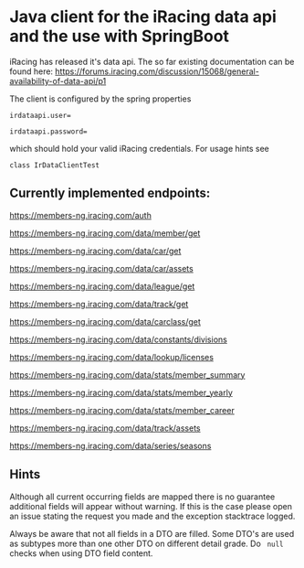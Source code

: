 # Java client for the iRacing data api and the use with SpringBoot

iRacing has released it's data api. The so far existing documentation can be found here:
https://forums.iracing.com/discussion/15068/general-availability-of-data-api/p1

The client is configured by the spring properties

`
irdataapi.user=
`

`
irdataapi.password=
`

which should hold your valid iRacing credentials.
For usage hints see 

`
class IrDataClientTest
`

## Currently implemented endpoints:

https://members-ng.iracing.com/auth

https://members-ng.iracing.com/data/member/get

https://members-ng.iracing.com/data/car/get

https://members-ng.iracing.com/data/car/assets

https://members-ng.iracing.com/data/league/get

https://members-ng.iracing.com/data/track/get

https://members-ng.iracing.com/data/carclass/get

https://members-ng.iracing.com/data/constants/divisions

https://members-ng.iracing.com/data/lookup/licenses

https://members-ng.iracing.com/data/stats/member_summary

https://members-ng.iracing.com/data/stats/member_yearly

https://members-ng.iracing.com/data/stats/member_career

https://members-ng.iracing.com/data/track/assets

https://members-ng.iracing.com/data/series/seasons

## Hints

Although all current occurring fields are mapped there is no guarantee
additional fields will appear without warning. If this is the case please
open an issue stating the request you made and the exception stacktrace
logged.

Always be aware that not all fields in a DTO are filled. Some DTO's are
used as subtypes more than one other DTO on different detail grade. Do ` null` checks when using DTO field content. 

